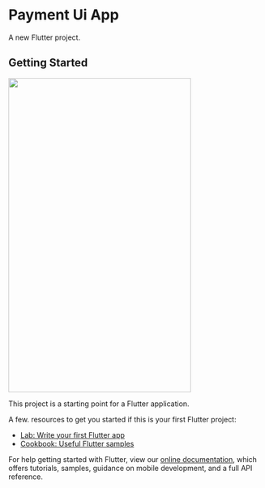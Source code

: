 # Payment Ui App

A new Flutter project.

## Getting Started 

<img width="360" height="620" src="https://user-images.githubusercontent.com/47949413/100479304-cd186600-3113-11eb-8196-d931a271fd54.png"/>

This project is a starting point for a Flutter application.

A few. resources to get you started if this is your first Flutter project:

- [Lab: Write your first Flutter app](https://flutter.dev/docs/get-started/codelab)
- [Cookbook: Useful Flutter samples](https://flutter.dev/docs/cookbook)

For help getting started with Flutter, view our
[online documentation](https://flutter.dev/docs), which offers tutorials,
samples, guidance on mobile development, and a full API reference.

